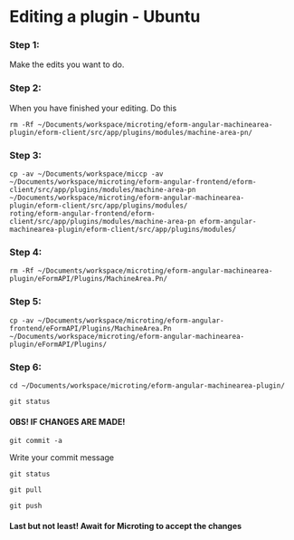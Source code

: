 # Editing a plugin - Ubuntu

### Step 1:

Make the edits you want to do.

### Step 2:

When you have finished your editing. Do this

```text
rm -Rf ~/Documents/workspace/microting/eform-angular-machinearea-plugin/eform-client/src/app/plugins/modules/machine-area-pn/
```

### Step 3:

```text
cp -av ~/Documents/workspace/miccp -av ~/Documents/workspace/microting/eform-angular-frontend/eform-client/src/app/plugins/modules/machine-area-pn ~/Documents/workspace/microting/eform-angular-machinearea-plugin/eform-client/src/app/plugins/modules/
roting/eform-angular-frontend/eform-client/src/app/plugins/modules/machine-area-pn eform-angular-machinearea-plugin/eform-client/src/app/plugins/modules/
```

### Step 4:

```text
rm -Rf ~/Documents/workspace/microting/eform-angular-machinearea-plugin/eFormAPI/Plugins/MachineArea.Pn/
```

### Step 5:

```text
cp -av ~/Documents/workspace/microting/eform-angular-frontend/eFormAPI/Plugins/MachineArea.Pn ~/Documents/workspace/microting/eform-angular-machinearea-plugin/eFormAPI/Plugins/
```

### Step 6:

```text
cd ~/Documents/workspace/microting/eform-angular-machinearea-plugin/

git status
```

#### OBS! IF CHANGES ARE MADE!

```text
git commit -a
```

Write your commit message

```text
git status
```

```text
git pull
```

```
git push 
```

#### Last but not least! Await for Microting to accept the changes

